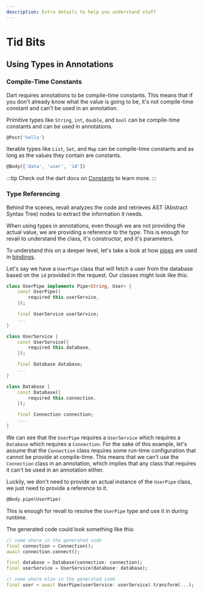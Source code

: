 ```yaml
---
description: Extra details to help you understand stuff
---
```


# Tid Bits

## Using Types in Annotations

### Compile-Time Constants

Dart requires annotations to be compile-time constants. This means that if you don't already know what the value is going to be, it's not compile-time constant and can't be used in an annotation.

Primitive types like `String`, `int`, `double`, and `bool` can be compile-time constants and can be used in annotations.

```dart
@Post('hello')
```

Iterable types like `List`, `Set`, and `Map` can be compile-time constants and as long as the values they contain are constants.

```dart
@Body(['data', 'user', 'id'])
```

:::tip
Check out the dart docs on [Constants][dart-constants] to learn more.
:::

### Type Referencing

Behind the scenes, revali analyzes the code and retrieves AST (Abstract Syntax Tree) nodes to extract the information it needs.

When using types in annotations, even though we are not providing the actual value, we are providing a reference to the type. This is enough for revali to understand the class, it's constructor, and it's parameters.

To understand this on a deeper level, let's take a look at how [pipes] are used in [bindings].

Let's say we have a `UserPipe` class that will fetch a user from the database based on the `id` provided in the request. Our classes might look like this:

```dart title="lib/pipes/user_pipe.dart"
class UserPipe implements Pipe<String, User> {
    const UserPipe({
        required this.userService,
    });

    final UserService userService;
    ...
}
```

```dart title="lib/services/user_service.dart"
class UserService {
    const UserService({
        required this.database,
    });

    final Database database;
    ...
}
```

```dart title="lib/database.dart"
class Database {
    const Database({
        required this.connection,
    });

    final Connection connection;
    ...
}
```

We can see that the `UserPipe` requires a `UserService` which requires a `Database` which requires a `Connection`. For the sake of this example, let's assume that the `Connection` class requires some run-time configuration that cannot be provide at compile-time. This means that we can't use the `Connection` class in an annotation, which implies that any class that requires it can't be used in an annotation either.

Luckily, we don't need to provide an actual instance of the `UserPipe` class, we just need to provide a reference to it.

```dart
@Body.pipe(UserPipe)
```

This is enough for revali to resolve the `UserPipe` type and use it in during runtime.

The generated code could look something like this:

```dart
// some where in the generated code
final connection = Connection();
await connection.connect();

final database = Database(connection: connection);
final userService = UserService(database: database);

// some where else in the generated code
final user = await UserPipe(userService: userService).transform(...);
```

[dart-constants]: https://dart.dev/language/variables#final-and-const
[pipes]: ./core/pipes.md
[bindings]: ./core/binding.md
